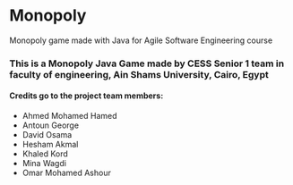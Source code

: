 # Monopoly
Monopoly game made with Java for Agile Software Engineering course


<h3>This is a Monopoly Java Game made by CESS Senior 1 team in faculty of engineering, Ain Shams University, Cairo, Egypt</h3>

<h4>Credits go to the project team members:</h4>
<ul>
<li>Ahmed Mohamed Hamed</li>
<li>Antoun George</li>
<li>David Osama</li>
<li>Hesham Akmal</li>
<li>Khaled Kord</li>
<li>Mina Wagdi</li>
<li>Omar Mohamed Ashour</li>
</ul>
